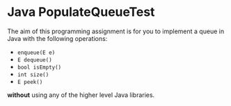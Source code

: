 # Java PopulateQueueTest

The aim of this programming assignment is for you to implement a queue in Java with the following operations:

 * `enqueue(E e)`
 * `E dequeue()`
 * `bool isEmpty()`
 * `int size()`
 * `E peek()`
 
 **without** using any of the higher level Java libraries.
 
 
